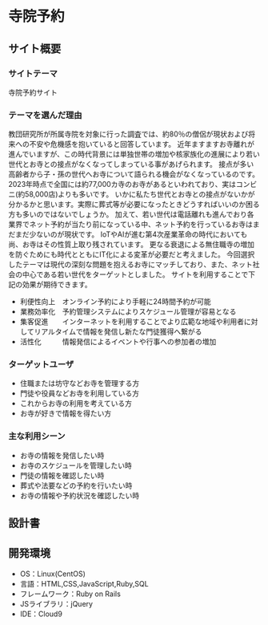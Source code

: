 # 寺院予約

## サイト概要
### サイトテーマ
寺院予約サイト

### テーマを選んだ理由
教団研究所が所属寺院を対象に行った調査では、約80％の僧侶が現状および将来への不安や危機感を抱いていると回答しています。
近年ますますお寺離れが進んでいますが、この時代背景には単独世帯の増加や核家族化の進展により若い世代とお寺との接点がなくなってしまっている事があげられます。
接点が多い高齢者から子・孫の世代へお寺について語られる機会がなくなっているのです。
2023年時点で全国には約77,000カ寺のお寺があるといわれており、実はコンビニ(約58,000店)よりも多いです。
いかに私たち世代とお寺との接点がないかが分かるかと思います。実際に葬式等が必要になったときどうすればいいのか困る方も多いのではないでしょうか。
加えて、若い世代は電話離れも進んでおり各業界でネット予約が当たり前になっている中、ネット予約を行っているお寺はまだまだ少ないのが現状です。
IoTやAIが進む第4次産業革命の時代においても尚、お寺はその性質上取り残されています。
更なる衰退による無住職寺の増加を防ぐためにも時代とともにIT化による変革が必要だと考えました。
今回選択したテーマは現代の深刻な問題を抱えるお寺にマッチしており、また、ネット社会の中心である若い世代をターゲットとしました。
サイトを利用することで下記の効果が期待できます。
- 利便性向上　オンライン予約により手軽に24時間予約が可能
- 業務効率化　予約管理システムによりスケジュール管理が容易となる
- 集客促進　　インターネットを利用することでより広範な地域や利用者に対してリアルタイムで情報を発信し新たな門徒獲得へ繋がる
- 活性化　　　情報発信によるイベントや行事への参加者の増加

### ターゲットユーザ
- 住職または坊守などお寺を管理する方
- 門徒や役員などお寺を利用している方
- これからお寺の利用を考えている方
- お寺が好きで情報を得たい方

### 主な利用シーン
- お寺の情報を発信したい時
- お寺のスケジュールを管理したい時
- 門徒の情報を確認したい時
- 葬式や法要などの予約を行いたい時
- お寺の情報や予約状況を確認したい時

## 設計書


## 開発環境
- OS：Linux(CentOS)
- 言語：HTML,CSS,JavaScript,Ruby,SQL
- フレームワーク：Ruby on Rails
- JSライブラリ：jQuery
- IDE：Cloud9
